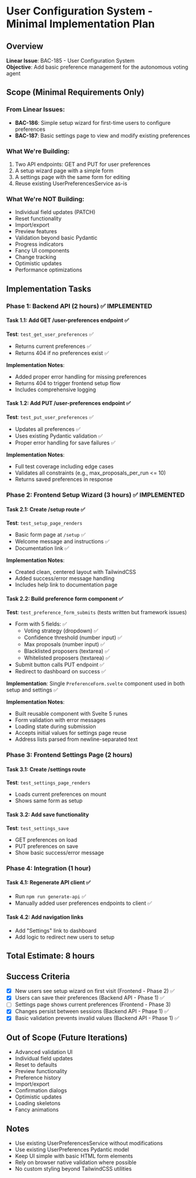 # User Configuration System - Minimal Implementation Plan

## Overview

**Linear Issue**: BAC-185 - User Configuration System  
**Objective**: Add basic preference management for the autonomous voting agent

## Scope (Minimal Requirements Only)

### From Linear Issues:
- **BAC-186**: Simple setup wizard for first-time users to configure preferences
- **BAC-187**: Basic settings page to view and modify existing preferences

### What We're Building:
1. Two API endpoints: GET and PUT for user preferences
2. A setup wizard page with a simple form
3. A settings page with the same form for editing
4. Reuse existing UserPreferencesService as-is

### What We're NOT Building:
- Individual field updates (PATCH)
- Reset functionality
- Import/export
- Preview features
- Validation beyond basic Pydantic
- Progress indicators
- Fancy UI components
- Change tracking
- Optimistic updates
- Performance optimizations

## Implementation Tasks

### Phase 1: Backend API (2 hours) ✅ IMPLEMENTED

#### Task 1.1: Add GET /user-preferences endpoint ✅
**Test**: `test_get_user_preferences` ✅
- Returns current preferences ✅
- Returns 404 if no preferences exist ✅

**Implementation Notes**:
- Added proper error handling for missing preferences
- Returns 404 to trigger frontend setup flow
- Includes comprehensive logging

#### Task 1.2: Add PUT /user-preferences endpoint ✅
**Test**: `test_put_user_preferences` ✅
- Updates all preferences ✅
- Uses existing Pydantic validation ✅
- Proper error handling for save failures ✅

**Implementation Notes**:
- Full test coverage including edge cases
- Validates all constraints (e.g., max_proposals_per_run <= 10)
- Returns saved preferences in response

### Phase 2: Frontend Setup Wizard (3 hours) ✅ IMPLEMENTED

#### Task 2.1: Create /setup route ✅
**Test**: `test_setup_page_renders`
- Basic form page at `/setup` ✅
- Welcome message and instructions ✅
- Documentation link ✅

**Implementation Notes**:
- Created clean, centered layout with TailwindCSS
- Added success/error message handling
- Includes help link to documentation page

#### Task 2.2: Build preference form component ✅
**Test**: `test_preference_form_submits` (tests written but framework issues)
- Form with 5 fields: ✅
  - Voting strategy (dropdown) ✅
  - Confidence threshold (number input) ✅
  - Max proposals (number input) ✅
  - Blacklisted proposers (textarea) ✅
  - Whitelisted proposers (textarea) ✅
- Submit button calls PUT endpoint ✅
- Redirect to dashboard on success ✅

**Implementation**: Single `PreferenceForm.svelte` component used in both setup and settings ✅

**Implementation Notes**:
- Built reusable component with Svelte 5 runes
- Form validation with error messages
- Loading state during submission
- Accepts initial values for settings page reuse
- Address lists parsed from newline-separated text

### Phase 3: Frontend Settings Page (2 hours)

#### Task 3.1: Create /settings route
**Test**: `test_settings_page_renders`
- Loads current preferences on mount
- Shows same form as setup

#### Task 3.2: Add save functionality
**Test**: `test_settings_save`
- GET preferences on load
- PUT preferences on save
- Show basic success/error message

### Phase 4: Integration (1 hour)

#### Task 4.1: Regenerate API client ✅
- Run `npm run generate-api` ✅
- Manually added user preferences endpoints to client ✅

#### Task 4.2: Add navigation links
- Add "Settings" link to dashboard
- Add logic to redirect new users to setup

## Total Estimate: 8 hours

## Success Criteria

- [x] New users see setup wizard on first visit (Frontend - Phase 2) ✅
- [x] Users can save their preferences (Backend API - Phase 1) ✅
- [ ] Settings page shows current preferences (Frontend - Phase 3)
- [x] Changes persist between sessions (Backend API - Phase 1) ✅
- [x] Basic validation prevents invalid values (Backend API - Phase 1) ✅

## Out of Scope (Future Iterations)

- Advanced validation UI
- Individual field updates
- Reset to defaults
- Preview functionality
- Preference history
- Import/export
- Confirmation dialogs
- Optimistic updates
- Loading skeletons
- Fancy animations

## Notes

- Use existing UserPreferencesService without modifications
- Use existing UserPreferences Pydantic model
- Keep UI simple with basic HTML form elements
- Rely on browser native validation where possible
- No custom styling beyond TailwindCSS utilities